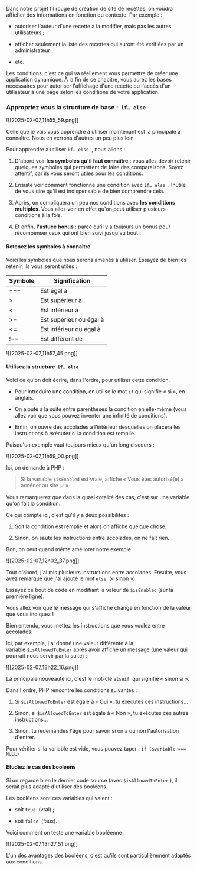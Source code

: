 
Dans notre projet fil rouge de création de site de recettes, on voudra afficher des informations en fonction du contexte. Par exemple :

- autoriser l'auteur d'une recette à la modifier, mais pas les autres utilisateurs ;
    
- afficher seulement la liste des recettes qui auront été vérifiées par un administrateur ;
    
- etc.
    

Les conditions, c'est ce qui va réellement vous permettre de créer une application dynamique. À la fin de ce chapitre, vous aurez les bases nécessaires pour autoriser l'affichage d'une recette ou l'accès d'un utilisateur à une page selon les conditions de votre application.

### Appropriez vous la structure de base :  `if… else`

![[2025-02-07_11h55_59.png]]

Celle que je vais vous apprendre à utiliser maintenant est la principale à connaître. Nous en verrons d'autres un peu plus loin.

Pour apprendre à utiliser `if… else`  , nous allons :

1. D'abord voir **les symboles qu'il faut connaître** : vous allez devoir retenir quelques symboles qui permettent de faire des comparaisons. Soyez attentif, car ils vous seront utiles pour les conditions.
    
2. Ensuite voir comment fonctionne une condition avec `if… else`  . Inutile de vous dire qu'il est indispensable de bien comprendre cela.
    
3. Après, on compliquera un peu nos conditions avec **les conditions multiples**. Vous allez voir en effet qu'on peut utiliser plusieurs conditions à la fois.
    
4. Et enfin, **l'astuce bonus** : parce qu'il y a toujours un bonus pour récompenser ceux qui ont bien suivi jusqu'au bout !

#### Retenez les symboles à connaître

Voici les symboles que nous serons amenés à utiliser. Essayez de bien les retenir, ils vous seront utiles :

|Symbole|Signification|
|---|---|
|===|Est égal à|
|>|Est supérieur à|
|<|Est inférieur à|
|>=|Est supérieur ou égal à|
|<=|Est inférieur ou égal à|
|!==|Est différent de|

![[2025-02-07_11h57_45.png]]


#### Utilisez la structure  `if… else`

Voici ce qu'on doit écrire, dans l'ordre, pour utiliser cette condition.

- Pour introduire une condition, on utilise le mot `if` qui signifie « si », en anglais.
    
- On ajoute à la suite entre parenthèses la condition en elle-même (vous allez voir que vous pouvez inventer une infinité de conditions).
    
- Enfin, on ouvre des accolades à l'intérieur desquelles on placera les instructions à exécuter si la condition est remplie.
    

Puisqu'un exemple vaut toujours mieux qu'un long discours :

![[2025-02-07_11h59_00.png]]

Ici, on demande à PHP :

> Si la variable `$isEnabled` est vraie, affiche « Vous êtes autorisé(e) à accéder au site ✅ ».

Vous remarquerez que dans la quasi-totalité des cas, c'est sur une variable qu'on fait la condition.

Ce qui compte ici, c'est qu'il y a deux possibilités :

1. Soit la condition est remplie et alors on affiche quelque chose.
    
2. Sinon, on saute les instructions entre accolades, on ne fait rien.
    

Bon, on peut quand même améliorer notre exemple :


![[2025-02-07_12h02_37.png]]

Tout d'abord, j'ai mis plusieurs instructions entre accolades. Ensuite, vous avez remarqué que j'ai ajouté le mot `else`  (« sinon »). 

Essayez ce bout de code en modifiant la valeur de `$isEnabled` (sur la première ligne).

Vous allez voir que le message qui s'affiche change en fonction de la valeur que vous indiquez !

Bien entendu, vous mettez les instructions que vous voulez entre accolades.

Ici, par exemple, j'ai donné une valeur différente à la variable `$isAllowedToEnter` après avoir affiché un message (une valeur qui pourrait nous servir par la suite) :

![[2025-02-07_13h22_16.png]]

La principale nouveauté ici, c'est le mot-clé `elseif`  qui signifie « sinon si ».

Dans l'ordre, PHP rencontre les conditions suivantes :

1. Si `$isAllowedToEnter` est égale à « Oui », tu exécutes ces instructions…
    
2. Sinon, si `$isAllowedToEnter` est égale à « Non », tu exécutes ces autres instructions…
    
3. Sinon, tu redemandes l'âge pour savoir si on a ou non l'autorisation d'entrer.

Pour vérifier si la variable est vide, vous pouvez taper : `if ($variable === NULL)`

#### Étudiez le cas des booléens

Si on regarde bien le dernier code source (avec `$isAllowedToEnter` ), il serait plus adapté d'utiliser des booléens.

Les booléens sont ces variables qui valent :

- soit `true`  (vrai) ;
    
- soit `false`  (faux).
    

Voici comment on teste une variable booléenne :

![[2025-02-07_13h27_51.png]]

L'un des avantages des booléens, c'est qu'ils sont particulièrement adaptés aux conditions.

